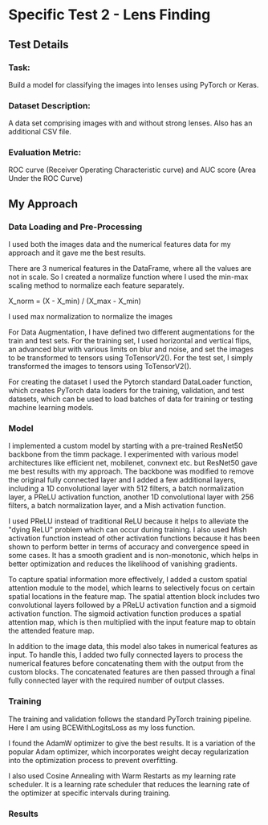 # Specific Test 2 - Lens Finding

## Test Details
### Task:
Build a model for classifying the images into lenses using PyTorch or Keras.

### Dataset Description:
A data set comprising images with and without strong lenses. Also has an additional CSV file.

### Evaluation Metric:
ROC curve (Receiver Operating Characteristic curve) and AUC score (Area Under the ROC Curve) 


## My Approach

### Data Loading and Pre-Processing
I used both the images data and the numerical features data for my approach and it gave me the best results. 

There are 3 numerical features in the DataFrame, where all the values are not in scale. So I created a normalize function where I used the min-max scaling method to normalize each feature separately.

X_norm = (X - X_min) / (X_max - X_min)

I used max normalization to normalize the images

For Data Augmentation, I have defined two different augmentations for the train and test sets. For the training set, I used horizontal and vertical flips, an advanced blur with various limits on blur and noise, and set the images to be transformed to tensors using ToTensorV2(). For the test set, I simply transformed the images to tensors using ToTensorV2().

For creating the dataset I used the Pytorch standard DataLoader function, which creates PyTorch data loaders for the training, validation, and test datasets, which can be used to load batches of data for training or testing machine learning models.

### Model
I implemented a custom model by starting with a pre-trained ResNet50 backbone from the timm package. I experimented with various model architectures like efficient net, mobilenet, convnext etc. but ResNet50 gave me best results with my approach. The backbone was modified to remove the original fully connected layer and I added a few additional layers, including a 1D convolutional layer with 512 filters, a batch normalization layer, a PReLU activation function, another 1D convolutional layer with 256 filters, a batch normalization layer, and a Mish activation function. 

I used PReLU instead of traditional ReLU because it helps to alleviate the "dying ReLU" problem which can occur during training. I also used Mish activation function instead of other activation functions because it has been shown to perform better in terms of accuracy and convergence speed in some cases. It has a smooth gradient and is non-monotonic, which helps in better optimization and reduces the likelihood of vanishing gradients.

To capture spatial information more effectively, I added a custom spatial attention module to the model, which learns to selectively focus on certain spatial locations in the feature map. The spatial attention block includes two convolutional layers followed by a PReLU activation function and a sigmoid activation function. The sigmoid activation function produces a spatial attention map, which is then multiplied with the input feature map to obtain the attended feature map.

In addition to the image data, this model also takes in numerical features as input. To handle this, I added two fully connected layers to process the numerical features before concatenating them with the output from the custom blocks. The concatenated features are then passed through a final fully connected layer with the required number of output classes.

### Training
The training and validation follows the standard PyTorch training pipeline. Here I am using BCEWithLogitsLoss as my loss function.

I found the AdamW optimizer to give the best results. It is a variation of the popular Adam optimizer, which incorporates weight decay regularization into the optimization process to prevent overfitting. 

I also used Cosine Annealing with Warm Restarts as my learning rate scheduler. It is a learning rate scheduler that reduces the learning rate of the optimizer at specific intervals during training.

### Results

